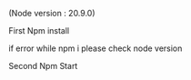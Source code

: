 
(Node version :  20.9.0)

First Npm install

if error while npm i please check node version

Second Npm Start
